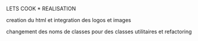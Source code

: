 LETS COOK * REALISATION

creation du html et integration des logos et images 

changement des noms de classes pour des classes utilitaires et refactoring

